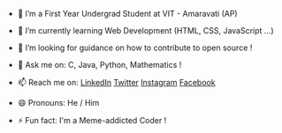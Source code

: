 - 🔭 I’m a First Year Undergrad Student at VIT - Amaravati (AP) 
- 🌱 I’m currently learning Web Development (HTML, CSS, JavaScript ...)
- 🤔 I’m looking for guidance on how to contribute to open source ! 
- 💬 Ask me on: C, Java, Python, Mathematics ! 
- 📫 Reach me on: 
  [LinkedIn](https://www.linkedin.com/in/sourinmajumdar)
  [Twitter](https://www.twitter.com/SourinSM)
  [Instagram](https://www.instagram.com/sourin___m)
  [Facebook](https://www.facebook.com/sourin.majumdar)
  
- 😄 Pronouns: He / Him 
- ⚡ Fun fact: I'm a Meme-addicted Coder !  
